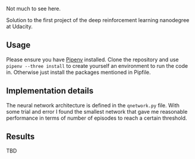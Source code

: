 Not much to see here.

Solution to the first project of the deep reinforcement learning nanodegree at Udacity.

## Usage

Please ensure you have [Pipenv](https://pipenv.readthedocs.io/en/latest/) installed. Clone the repository and use `pipenv --three install` to create yourself an environment to run the code in. Otherwise just install the packages mentioned in Pipfile.

## Implementation details

The neural network architecture is defined in the `qnetwork.py` file. With some trial and error I found the smallest network that gave me reasonable performance in terms of number of episodes to reach a certain threshold.

## Results

TBD
